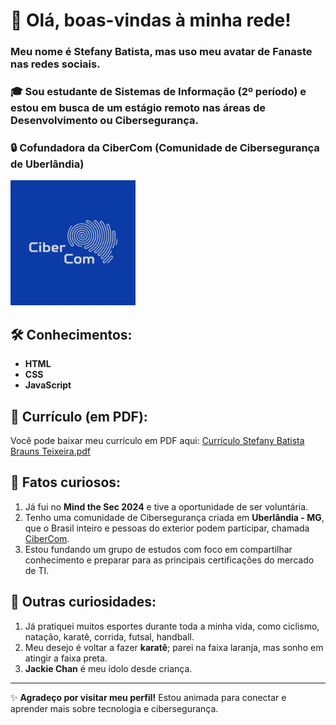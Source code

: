 # 👋 Olá, boas-vindas à minha rede!

### Meu nome é **Stefany Batista**, mas uso meu avatar de **Fanaste** nas redes sociais.

### 🎓 Sou estudante de **Sistemas de Informação** (2º período) e estou em busca de um estágio remoto nas áreas de **Desenvolvimento** ou **Cibersegurança**.

### 🔒 Cofundadora da CiberCom (Comunidade de Cibersegurança de Uberlândia)
<img src="https://github.com/Fanaste/Fanaste/blob/main/Logo%20da%20CiberCom.jpeg" alt="Logo da CiberCom" width="200px" heigth="100px" />

## 🛠️ Conhecimentos:
- **HTML**
- **CSS**
- **JavaScript**

## 📄 Currículo (em PDF):

Você pode baixar meu currículo em PDF aqui: [Currículo Stefany Batista Brauns Teixeira.pdf](https://github.com/Fanaste/Fanaste/blob/main/Curr%C3%ADculo%20SI%20Geral%20Stefany%20Batista%20Brauns%20Teixeira.pdf)


## 🌟 Fatos curiosos:
1. Já fui no **Mind the Sec 2024** e tive a oportunidade de ser voluntária.
2. Tenho uma comunidade de Cibersegurança criada em **Uberlândia - MG**, que o Brasil inteiro e pessoas do exterior podem participar, chamada [CiberCom](https://linktr.ee/cibercom).
3. Estou fundando um grupo de estudos com foco em compartilhar conhecimento e preparar para as principais certificações do mercado de TI.

## 🏅 Outras curiosidades:
1. Já pratiquei muitos esportes durante toda a minha vida, como ciclismo, natação, karatê, corrida, futsal, handball.
2. Meu desejo é voltar a fazer **karatê**; parei na faixa laranja, mas sonho em atingir a faixa preta.
3. **Jackie Chan** é meu ídolo desde criança.

---

✨ **Agradeço por visitar meu perfil!** Estou animada para conectar e aprender mais sobre tecnologia e cibersegurança. 
